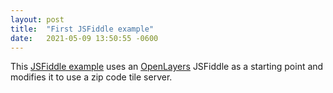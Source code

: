 ```yaml
---
layout: post
title:  "First JSFiddle example"
date:   2021-05-09 13:50:55 -0600
--- 
```


This [JSFiddle example](/fiddle.html) uses an [OpenLayers](https://openlayers.org/) JSFiddle as a starting point and modifies it to use a zip code tile server.